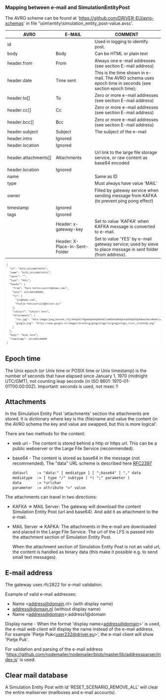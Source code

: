 ### Mapping between e-mail and  SimulationEntityPost

The AVRO scheme can be found at 'https://github.com/DRIVER-EU/avro-schemas' in file '\sim\entity\simulation_entity_post-value.avsc'.

| AVRO                 | E-MAIL                         | COMMENT                                                      |
| -------------------- | ------------------------------ | ------------------------------------------------------------ |
| id                   |                                | Used in logging to identify post.                            |
| body                 | Body                           | Can be HTML or plain text                                    |
| header.from          | From                           | Always one e-mail addresses (see section E-mail address)     |
| header.date          | Time sent                      | This is the time shown in e-mail. The AVRO schema uses epoch time in seconds (see section epoch time); |
| header.to[]          | To                             | Zero or more e-mail addresses (see section E-mail address)   |
| header.cc[]          | Cc                             | Zero or more e-mail addresses (see section E-mail address)   |
| header.bcc[]         | Bcc                            | Zero or more e-mail addresses (see section E-mail address)   |
| header.subject       | Subject                        | The subject of the e-mail                                    |
| header.intro         | Ignored                        |                                                              |
| header.location      | Ignored                        |                                                              |
| header.attachments[] | Attachments                    | Url link to the large file storage service, or raw content as base64 encoded |
| header.location      | Ignored                        |                                                              |
| name                 |                                | Same as ID                                                   |
| type                 |                                | Must always have value 'MAIL'                                |
| owner                |                                | Filled by gateway service when sending message from KAFKA (to prevent ping pong effect) |
| timestamp            | Ignored                        |                                                              |
| tags                 | Ignored                        |                                                              |
|                      | Header: x-gateway-key          | Set to value 'KAFKA' when KAFKA message is converted to e-mail. |
|                      | Header: X-Place-In-Sent-Folder | Set to value 'YES' by e-mail gateway service; used by sieve to place message in sent folder (from address). |

![Kafa example message](Images/KafkaSimulationEntityPostExample.png)

## Epoch time

The Unix epoch (or Unix time or POSIX time or Unix timestamp) is the number of seconds that have elapsed since January 1, 1970 (midnight UTC/GMT), not counting leap seconds (in ISO 8601: 1970-01-01T00:00:00Z).
Important: seconds is used, not msec !! 

## Attachments

In the Simulation Entity Post 'attachments' section the attachments are stored. It is dictionary where key is the (file)name and value the content (in the AVRO schema the key and value are swapped, but this is more logical'. 

There are two methods for the content:

* web url - The content is stored behind a http or https url. This can be a public webserver or the Large File Service (recommended).

* base64 - The content is stored as base64 in the message (not recommended). The "data" URL scheme is described here [RFC2397](https://tools.ietf.org/html/rfc2397)

  ```
  dataurl    := "data:" [ mediatype ] [ ";base64" ] "," data
  mediatype  := [ type "/" subtype ] *( ";" parameter )
  data       := *urlchar
  parameter  := attribute "=" value
  ```

The attachments can travel in two directions:

* KAFKA => MAIL Server: The gateway will download the content Simulation Entity Post (url and base64). And add it as attachment to the e-mail.

* MAIL Server => KAFKA: The attachments in the e-mail are downloaded and placed in the Large File Service. The url of the LFS is passed into the attachment section of Simulation Entity Post.

  When the attachment section of Simulation Entity Post is not an valid url, the content is handled as binary data (this make it possible e.g. to send small text messages). 

## E-mail address

The gateway uses rfc2822 for e-mail validation.

Example of valid e-mail addresses:

* Name <<address@domain>.nl> (with display name)
* address@domain.nl (without display name)
* Name <<address@domain>>;address1@domain 

Display name -  When the format  'display name<<address@domain>>' is used, the e-mail web client  will display the name instead of the e-mail address. For example 'Pietje Puk<<user232@driver.eu>>', the e-mail client will show 'Pietje Puk'.

For validation and parsing of the e-mail address 'https://github.com/nodemailer/nodemailer/blob/master/lib/addressparser/index.js' is used.



## Clear mail database

A Simulation Entity Post with id 'RESET_SCENARIO_REMOVE_ALL' will clear the entire mailserver (mailboxes and e-mail accounts).